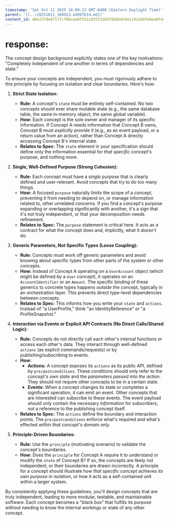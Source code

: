 ```yaml
---
timestamp: 'Sat Oct 11 2025 16:09:13 GMT-0400 (Eastern Daylight Time)'
parent: '[[..\20251011_160913.a5097b14.md]]'
content_id: d6e237de871f7cf06cee0f551c835f126d7db8bd54a1c91a56fe8ea0f4c21bac
---
```


# response:

The concept design background explicitly states one of the key motivations: "Completely independent of one another in terms of dependencies and state."

To ensure your concepts are independent, you must rigorously adhere to this principle by focusing on isolation and clear boundaries. Here's how:

1. **Strict State Isolation:**
   * **Rule:** A concept's `state` must be entirely self-contained. No two concepts should ever share mutable state (e.g., the same database table, the same in-memory object, the same global variable).
   * **How:** Each concept is the sole owner and manager of its specific information. If Concept A needs information that Concept B owns, Concept B must *explicitly provide it* (e.g., as an event payload, or a return value from an action), rather than Concept A directly accessing Concept B's internal state.
   * **Relates to Spec:** The `state` element in your specification should define only the information essential for *that specific concept's* purpose, and nothing more.

2. **Single, Well-Defined Purpose (Strong Cohesion):**
   * **Rule:** Each concept must have a *single purpose* that is clearly defined and user-relevant. Avoid concepts that try to do too many things.
   * **How:** A focused `purpose` naturally limits the scope of a concept, preventing it from needing to depend on, or manage information related to, other unrelated concerns. If you find a concept's purpose expanding or overlapping significantly with another, it's a sign that it's not truly independent, or that your decomposition needs refinement.
   * **Relates to Spec:** The `purpose` statement is critical here. It acts as a contract for what the concept does and, implicitly, what it *doesn't* do.

3. **Generic Parameters, Not Specific Types (Loose Coupling):**
   * **Rule:** Concepts must work off generic parameters and avoid knowing about specific types from other parts of the system or other concepts.
   * **How:** Instead of Concept A operating on a `UserAccount` object (which might be defined by a `User` concept), it operates on an `AccountIdentifier` or an `Amount`. The specific binding of these generics to concrete types happens *outside* the concept, typically in an orchestration layer. This prevents direct type-level dependencies between concepts.
   * **Relates to Spec:** This informs how you write your `state` and `actions`. Instead of "a UserProfile," think "an IdentityReference" or "a ProfileSnapshot."

4. **Interaction via Events or Explicit API Contracts (No Direct Calls/Shared Logic):**
   * **Rule:** Concepts do not directly call each other's internal functions or access each other's data. They interact through well-defined `actions` (as explicit commands/requests) or by publishing/subscribing to events.
   * **How:**
     * **Actions:** A concept exposes its `actions` as its public API, defined by `pre/postconditions`. These conditions should only refer to the *concept's own state* and the *parameters passed into the action*. They should not require other concepts to be in a certain state.
     * **Events:** When a concept changes its state or completes a significant operation, it can emit an event. Other concepts that are interested can subscribe to these events. The event payload should only contain the necessary *information* for subscribers, not a reference to the publishing concept itself.
   * **Relates to Spec:** The `actions` define the boundary and interaction points. The `pre/postconditions` enforce what's required and what's effected *within that concept's domain only*.

5. **Principle-Driven Boundaries:**
   * **Rule:** Use the `principle` (motivating scenario) to validate the concept's boundaries.
   * **How:** Does the `principle` for Concept A require it to understand or modify the `state` of Concept B? If so, the concepts are likely not independent, or their boundaries are drawn incorrectly. A principle for a concept should illustrate how *that specific concept* achieves *its own purpose* in isolation, or how it acts as a self-contained unit within a larger system.

By consistently applying these guidelines, you'll design concepts that are truly independent, leading to more modular, testable, and maintainable software. Each concept becomes a "black box" that fulfills its purpose without needing to know the internal workings or state of any other concept.
